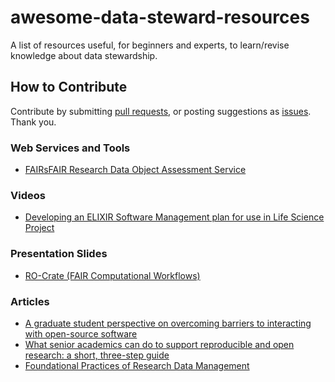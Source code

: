 # awesome-data-steward-resources
A list of resources useful, for beginners and experts, to learn/revise knowledge about data stewardship.

## How to Contribute
Contribute by submitting [pull requests](https://github.com/Nazeeefa/awesome-data-steward-resources/pulls), or posting suggestions as [issues](https://github.com/Nazeeefa/awesome-data-steward-resources/issues). Thank you.

### Web Services and Tools

- [FAIRsFAIR Research Data Object Assessment Service](https://github.com/pangaea-data-publisher/fuji)

### Videos

- [Developing an ELIXIR Software Management plan for use in Life Science Project](https://elixir-europe.org/events/webinar-software-management-plans)

### Presentation Slides

- [RO-Crate (FAIR Computational Workflows)](https://zenodo.org/record/4011999)

### Articles

- [A graduate student perspective on overcoming barriers to interacting with open-source software](https://www.facetsjournal.com/doi/10.1139/facets-2019-0020)
- [What senior academics can do to support reproducible and open research: a short, three-step guide](https://psyarxiv.com/jyfr7)
- [Foundational Practices of Research Data Management](https://riojournal.com/article/56508/)
